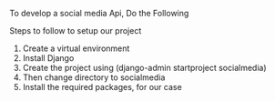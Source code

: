 To develop a social media Api, Do the Following

Steps to follow to setup our project

1. Create a virtual environment
2. Install Django
3. Create the project using (django-admin startproject socialmedia)
4. Then change directory to socialmedia
5. Install the required packages, for our case


